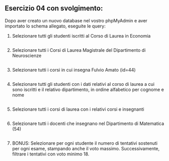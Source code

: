 ## Esercizio 04 con svolgimento:

Dopo aver creato un nuovo database nel vostro phpMyAdmin e aver importato lo schema allegato, eseguite le query:

1. Selezionare tutti gli studenti iscritti al Corso di Laurea in Economia

   ```

   ```

2. Selezionare tutti i Corsi di Laurea Magistrale del Dipartimento di Neuroscienze

   ```

   ```

3. Selezionare tutti i corsi in cui insegna Fulvio Amato (id=44)

   ```

   ```

4. Selezionare tutti gli studenti con i dati relativi al corso di laurea a cui sono iscritti e il relativo dipartimento, in ordine alfabetico per cognome e nome

   ```

   ```

5. Selezionare tutti i corsi di laurea con i relativi corsi e insegnanti

   ```

   ```

6. Selezionare tutti i docenti che insegnano nel Dipartimento di Matematica (54)

   ```

   ```

7. BONUS: Selezionare per ogni studente il numero di tentativi sostenuti per ogni esame, stampando anche il voto massimo. Successivamente, filtrare i tentativi con voto minimo 18.

   ```

   ```
